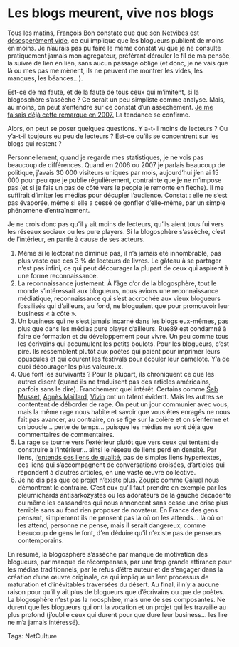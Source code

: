 # Les blogs meurent, vive nos blogs

Tous les matins, [François Bon](http://tierslivre.net) constate que [que son Netvibes est désespérément vide](http://twitter.com/fbon/statuses/14286950636), ce qui implique que les blogueurs publient de moins en moins. Je n’aurais pas pu faire le même constat vu que je ne consulte pratiquement jamais mon agrégateur, préférant dérouler le fil de ma pensée, la suivre de lien en lien, sans aucun passage obligé (et donc, je ne vais que là ou mes pas me mènent, ils ne peuvent me montrer les vides, les manques, les béances…).

Est-ce de ma faute, et de la faute de tous ceux qui m’imitent, si la blogosphère s’assèche ? Ce serait un peu simpliste comme analyse. Mais, au moins, on peut s’entendre sur ce constat d’un assèchement. [Je me faisais déjà cette remarque en 2007.](http://blog.tcrouzet.com/2007/09/05/le-blog-est-mort-vive-le-blog/) La tendance se confirme.

Alors, on peut se poser quelques questions. Y a-t-il moins de lecteurs ? Ou y’a-t-il toujours eu peu de lecteurs ? Est-ce qu’ils se concentrent sur les blogs qui restent ?

Personnellement, quand je regarde mes statistiques, je ne vois pas beaucoup de différences. Quand en 2006 ou 2007 je parlais beaucoup de politique, j’avais 30 000 visiteurs uniques par mois, aujourd’hui j’en ai 15 000 pour peu que je publie régulièrement, contrainte que je ne m’impose pas (et si je fais un pas de côté vers le people je remonte en flèche). Il me suffirait d’imiter les médias pour décupler l’audience. Constat : elle ne s’est pas évaporée, même si elle a cessé de gonfler d’elle-même, par un simple phénomène d’entraînement.

Je ne crois donc pas qu’il y ait moins de lecteurs, qu’ils aient tous fui vers les réseaux sociaux ou les pure players. Si la blogosphère s’assèche, c’est de l’intérieur, en partie à cause de ses acteurs.

1. Même si le lectorat ne diminue pas, il n’a jamais été innombrable, pas plus vaste que ces 3 % de lecteurs de livres. Le gâteau à se partager n’est pas infini, ce qui peut décourager la plupart de ceux qui aspirent à une forme reconnaissance.
2. La reconnaissance justement. À l’âge d’or de la blogosphère, tout le monde s’intéressait aux blogueurs, nous avions une reconnaissance médiatique, reconnaissance qui s’est accrochée aux vieux blogueurs fossilisés qui d’ailleurs, au fond, ne bloguaient que pour promouvoir leur business « à côté ».
3. Un business qui ne s’est jamais incarné dans les blogs eux-mêmes, pas plus que dans les médias pure player d’ailleurs. Rue89 est condamné à faire de formation et du développement pour vivre. Un peu comme tous les écrivains qui accumulent les petits boulots. Pour les blogueurs, c’est pire. Ils ressemblent plutôt aux poètes qui paient pour imprimer leurs opuscules et qui courent les festivals pour écouler leur camelote. Y’a de quoi décourager les plus valeureux.
4. Que font les survivants ? Pour la plupart, ils chroniquent ce que les autres disent (quand ils ne traduisent pas des articles américains, parfois sans le dire). Franchement quel intérêt. Certains comme [Seb Musset](http://sebmusset.blogspot.com/), [Agnès Maillard](http://blog.monolecte.fr/), [Vivin](http://cdelasteyrie.typepad.com/) ont un talent évident. Mais les autres se contentent de déborder de rage. On peut un jour communier avec vous, mais la même rage nous habite et savoir que vous êtes enragés ne nous fait pas avancer, au contraire, on se fige sur la colère et on s’enferme et on boucle… perte de temps… puisque les médias ne sont déjà que commentaires de commentaires.
5. La rage se tourne vers l’extérieur plutôt que vers ceux qui tentent de construire à l’intérieur… ainsi le réseau de liens perd en densité. Par liens, [j’entends ces liens de qualité](http://blog.tcrouzet.com/2010/05/13/qualite-des-liens/), pas de simples liens hypertextes, ces liens qui s’accompagnent de conversations croisées, d’articles qui répondent à d’autres articles, en une vaste œuvre collective.
6. Je ne dis pas que ce projet n’existe plus. [Zoupic](http://www.zoupic.com/) comme [Galuel](http://www.creationmonetaire.info/) nous démontrent le contraire. C’est eux qu’il faut prendre en exemple par les pleurnichards antisarkozystes ou les adorateurs de la gauche décadente ou même les cassandres qui nous annoncent sans cesse une crise plus terrible sans au fond rien proposer de novateur. En France des gens pensent, simplement ils ne pensent pas là où on les attends… là où on les attend, personne ne pense, mais il serait dangereux, comme beaucoup de gens le font, d’en déduire qu’il n’existe pas de penseurs contemporains.

En résumé, la blogosphère s’assèche par manque de motivation des blogueurs, par manque de récompenses, par une trop grande attirance pour les médias traditionnels, par le refus d’être auteur et de s’engager dans la création d’une œuvre originale, ce qui implique un lent processus de maturation et d’inévitables traversées du désert. Au final, il n’y a aucune raison pour qu’il y ait plus de blogueurs que d’écrivains ou que de poètes. La blogosphère n’est pas la noosphère, mais une de ses composantes. Ne durent que les blogueurs qui ont la vocation et un projet qui les travaille au plus profond (j’oublie ceux qui durent pour que dure leur business… les lire ne m’a jamais intéressé).

Tags: NetCulture